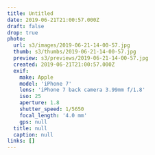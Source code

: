 ```yaml
---
title: Untitled
date: 2019-06-21T21:00:57.000Z
draft: false
drop: true
photo:
  url: s3/images/2019-06-21-14-00-57.jpg
  thumb: s3/thumbs/2019-06-21-14-00-57.jpg
  preview: s3/previews/2019-06-21-14-00-57.jpg
  created: 2019-06-21T21:00:57.000Z
  exif:
    make: Apple
    model: 'iPhone 7'
    lens: 'iPhone 7 back camera 3.99mm f/1.8'
    iso: 25
    aperture: 1.8
    shutter_speed: 1/5650
    focal_length: '4.0 mm'
    gps: null
  title: null
  caption: null
links: []
---
```

